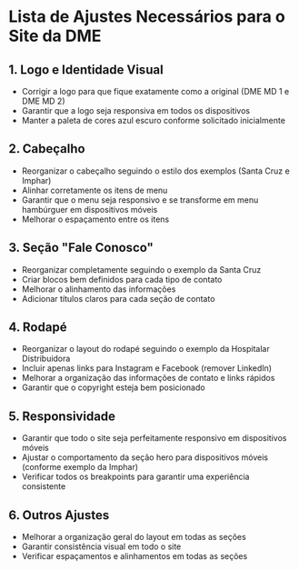 # Lista de Ajustes Necessários para o Site da DME

## 1. Logo e Identidade Visual
- Corrigir a logo para que fique exatamente como a original (DME MD 1 e DME MD 2)
- Garantir que a logo seja responsiva em todos os dispositivos
- Manter a paleta de cores azul escuro conforme solicitado inicialmente

## 2. Cabeçalho
- Reorganizar o cabeçalho seguindo o estilo dos exemplos (Santa Cruz e Imphar)
- Alinhar corretamente os itens de menu
- Garantir que o menu seja responsivo e se transforme em menu hambúrguer em dispositivos móveis
- Melhorar o espaçamento entre os itens

## 3. Seção "Fale Conosco"
- Reorganizar completamente seguindo o exemplo da Santa Cruz
- Criar blocos bem definidos para cada tipo de contato
- Melhorar o alinhamento das informações
- Adicionar títulos claros para cada seção de contato

## 4. Rodapé
- Reorganizar o layout do rodapé seguindo o exemplo da Hospitalar Distribuidora
- Incluir apenas links para Instagram e Facebook (remover LinkedIn)
- Melhorar a organização das informações de contato e links rápidos
- Garantir que o copyright esteja bem posicionado

## 5. Responsividade
- Garantir que todo o site seja perfeitamente responsivo em dispositivos móveis
- Ajustar o comportamento da seção hero para dispositivos móveis (conforme exemplo da Imphar)
- Verificar todos os breakpoints para garantir uma experiência consistente

## 6. Outros Ajustes
- Melhorar a organização geral do layout em todas as seções
- Garantir consistência visual em todo o site
- Verificar espaçamentos e alinhamentos em todas as seções
